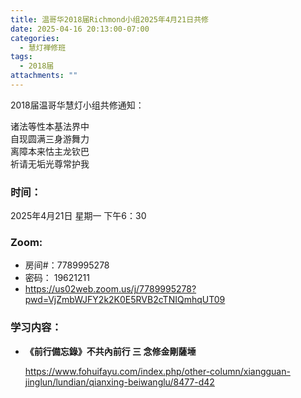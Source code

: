 ```yaml
---
title: 温哥华2018届Richmond小组2025年4月21日共修
date: 2025-04-16 20:13:00-07:00
categories:
  - 慧灯禅修班
tags:
  - 2018届
attachments: ""
---
```

2018届温哥华慧灯小组共修通知：

诸法等性本基法界中\
自现圆满三身游舞力\
离障本来怙主龙钦巴\
祈请无垢光尊常护我  

### 时间：

2025年4月21日 星期一 下午6：30

### Zoom:

* 房间#：7789995278 
* 密码： 19621211
* <https://us02web.zoom.us/j/7789995278?pwd=VjZmbWJFY2k2K0E5RVB2cTNIQmhqUT09>

### 学习内容：

* **《前行備忘錄》不共內前行 三 念修金剛薩埵**

  https://www.fohuifayu.com/index.php/other-column/xiangguan-jinglun/lundian/qianxing-beiwanglu/8477-d42
